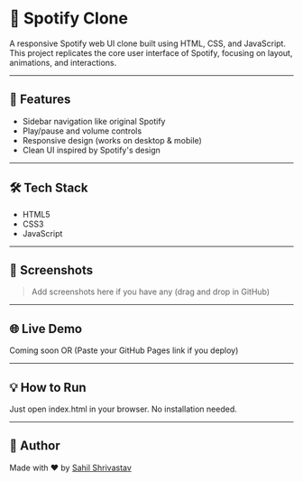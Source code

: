# 🎵 Spotify Clone

A responsive Spotify web UI clone built using HTML, CSS, and JavaScript.  
This project replicates the core user interface of Spotify, focusing on layout, animations, and interactions.

---

## 🚀 Features

- Sidebar navigation like original Spotify
- Play/pause and volume controls
- Responsive design (works on desktop & mobile)
- Clean UI inspired by Spotify's design

---

## 🛠 Tech Stack

- HTML5
- CSS3
- JavaScript

---

## 📸 Screenshots

> Add screenshots here if you have any (drag and drop in GitHub)

---

## 🌐 Live Demo

Coming soon OR (Paste your GitHub Pages link if you deploy)

---

## 💡 How to Run

Just open index.html in your browser. No installation needed.

---

## 🙌 Author

Made with ❤ by [Sahil Shrivastav](https://github.com/mahi8306)
